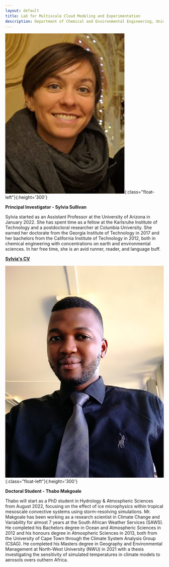 ```yaml
---
layout: default
title: Lab for Multiscale Cloud Modeling and Experimentation
description: Department of Chemical and Environmental Engineering, University of Arizona
---
```



![](sylvia.jpg){:class="float-left"}{:height='300'}

**Principal Investigator - Sylvia Sullivan**

Sylvia started as an Assistant Professor at the University of Arizona in January 2022. She has spent time as a fellow at the Karlsruhe Institute of Technology and a postdoctoral researcher at Columbia University. She earned her doctorate from the Georgia Institute of Technology in 2017 and her bachelors from the California Institute of Technology in 2012, both in chemical engineering with concentrations on earth and environmental sciences. In her free time, she is an avid runner, reader, and language buff.

**[Sylvia's CV](/Files/CV-SSullivan.pdf)**

![](thabo.jpg){:class="float-left"}{:height='300'}

**Doctoral Student - Thabo Makgoale**

Thabo will start as a PhD student in Hydrology & Atmospheric Sciences from August 2022, focusing on the effect of ice microphysics within tropical mesoscale convective systems using storm-resolving simulations. Mr. Makgoale has been working as a research scientist in Climate Change and Variability for almost 7 years at the South African Weather Services (SAWS). He completed his Bachelors degree in Ocean and Atmospheric Sciences in 2012 and his honours degree in Atmospheric Sciences in 2013, both from the University of Cape Town through the Climate System Analysis Group (CSAG). He completed his Masters degree in Geography and Environmental Management at North-West University (NWU) in 2021 with a thesis investigating the sensitivity of simulated temperatures in climate models to aerosols overs outhern Africa.
